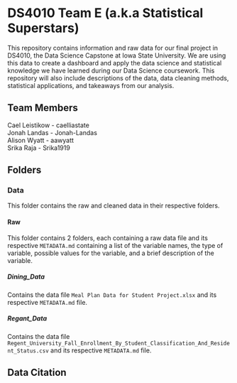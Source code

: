 # DS4010 Team E (a.k.a Statistical Superstars)

This repository contains information and raw data for our final project in DS4010, the Data Science Capstone at Iowa State University. We are using this data to create a dashboard and apply the data science and statistical knowledge we have learned during our Data Science coursework. This repository will also include descriptions of the data, data cleaning methods, statistical applications, and takeaways from our analysis.  

## Team Members

Cael Leistikow - caelliastate  
Jonah Landas - Jonah-Landas  
Alison Wyatt - aawyatt  
Srika Raja - Srika1919  

## Folders
### Data
This folder contains the raw and cleaned data in their respective folders. 
#### Raw
This folder contains 2 folders, each containing a raw data file and its respective `METADATA.md` containing a list of the variable names, the type of variable, possible
values for the variable, and a brief description of the variable.
##### Dining_Data
Contains the data file `Meal Plan Data for Student Project.xlsx` and its respective `METADATA.md` file.
##### Regant_Data
Contains the data file `Regent_University_Fall_Enrollment_By_Student_Classification_And_Resident_Status.csv` and its respective `METADATA.md` file.


## Data Citation
